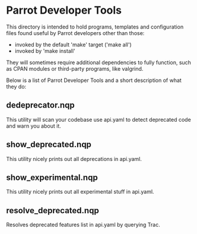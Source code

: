 # Parrot Developer Tools

This directory is intended to hold programs, templates and configuration files
found useful by Parrot developers other than those:

 * invoked by the default 'make' target ('make all')
 * invoked by 'make install'

They will sometimes require additional dependencies to fully function, such as
CPAN modules or third-party programs, like valgrind.

Below is a list of Parrot Developer Tools and a short description of what they do:

## dedeprecator.nqp

This utility will scan your codebase use api.yaml to detect deprecated code and warn you about it.

## show_deprecated.nqp

This utility nicely prints out all deprecations in api.yaml.

## show_experimental.nqp

This utility nicely prints out all experimental stuff in api.yaml.

## resolve_deprecated.nqp

Resolves deprecated features list in api.yaml by querying Trac.

